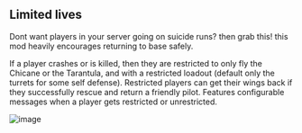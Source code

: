 ## Limited lives

Dont want players in your server going on suicide runs? then grab this!
this mod heavily encourages returning to base safely.

If a player crashes or is killed, then they are restricted to only fly the Chicane or the Tarantula, and with a restricted loadout (default only the turrets for some self defense).
Restricted players can get their wings back if they successfully rescue and return a friendly pilot.
Features configurable messages when a player gets restricted or unrestricted.

![image](insertlinkhere)

